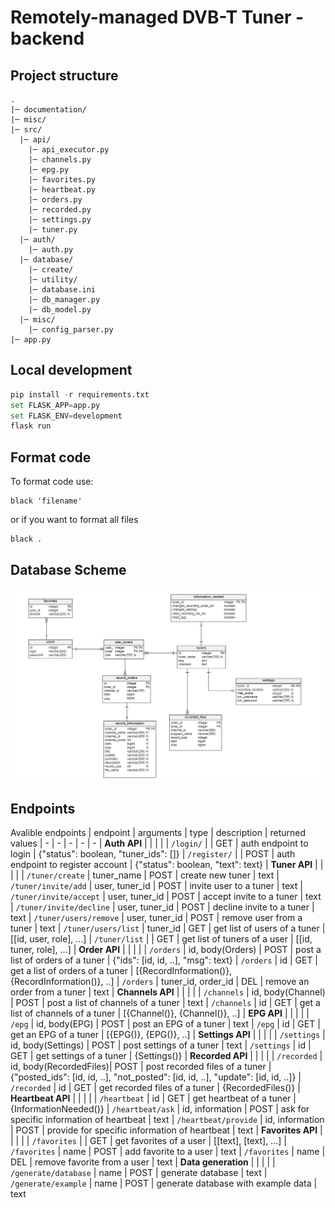 # Remotely-managed DVB-T Tuner - backend 

## Project structure
```
.
|─ documentation/
|─ misc/
|─ src/
  |─ api/       
    |─ api_executor.py      
    |─ channels.py
    |─ epg.py
    |─ favorites.py
    |─ heartbeat.py
    |─ orders.py
    |─ recorded.py
    |─ settings.py
    |─ tuner.py
  |─ auth/                 
    |─ auth.py
  |─ database/
    |─ create/
    |─ utility/
    |─ database.ini
    |─ db_manager.py
    |─ db_model.py
  |─ misc/
    |─ config_parser.py
|─ app.py
```

## Local development
```python
pip install -r requirements.txt
set FLASK_APP=app.py
set FLASK_ENV=development
flask run
```

## Format code
To format code use:
```
black 'filename'
```
or if you want to format all files
```
black .
```

## Database Scheme
![db-scheme](documentation/dbscheme.png)



## Endpoints

Avalible endpoints
| endpoint                |  arguments             | type  | description                                       | returned values
| -                       | -                      | -     | -                                                 |  - 
| **Auth API**            |                        |       |                                                   |
| `/login/`               |                        | GET   | auth endpoint to login                            | {"status": boolean, "tuner_ids": []}
| `/register/`            |                        | POST  | auth endpoint to register account                 | {"status": boolean, "text": text}
| **Tuner API**           |                        |       |                                                   |
| `/tuner/create`         | tuner_name             | POST  | create new tuner                                  | text
| `/tuner/invite/add`     | user, tuner_id         | POST  | invite user to a tuner                            | text
| `/tuner/invite/accept`  | user, tuner_id         | POST  | accept invite to a tuner                          | text
| `/tuner/invite/decline` | user, tuner_id         | POST  | decline invite to a tuner                         | text
| `/tuner/users/remove`   | user, tuner_id         | POST  | remove user from a tuner                          | text
| `/tuner/users/list`     | tuner_id               | GET   | get list of users of a tuner                      | [[id, user, role], ...]
| `/tuner/list`           |                        | GET   | get list of tuners of a user                      | [[id, tuner, role], ...] 
| **Order API**           |                        |       |                                                   |
| `/orders`               | id, body(Orders)       | POST  | post a list of orders of a tuner                  | {"ids": [id, id, ..], "msg": text}
| `/orders`               | id                     | GET   | get a list of orders of a tuner                   | [{RecordInformation()}, {RecordInformation()}, ..]
| `/orders`               | tuner_id, order_id     | DEL   | remove an order from a tuner                      | text
| **Channels API**        |                        |       |                                                   |
| `/channels`             | id, body(Channel)      | POST  | post a list of channels of a tuner                | text
| `/channels`             | id                     | GET   | get a list of channels of a tuner                 | [{Channel()}, {Channel()}, ..]
| **EPG API**             |                        |       |                                                   |
| `/epg`                  | id, body(EPG)          | POST  | post an EPG of a tuner                            | text
| `/epg`                  | id                     | GET   | get an EPG of a tuner                             | [{EPG()}, {EPG()}, ..]
| **Settings API**        |                        |       |                                                   |
| `/settings`             | id, body(Settings)     | POST  | post settings of a tuner                          | text
| `/settings`             | id                     | GET   | get settings of a tuner                           | {Settings()}
| **Recorded API**        |                        |       |                                                   |
| `/recorded`             | id, body(RecordedFiles)| POST  | post recorded files of a tuner                    | {"posted_ids": [id, id, ..], "not_posted": [id, id, ..], "update": [id, id, ..]}
| `/recorded`             | id                     | GET   | get recorded files of a tuner                     | {RecordedFiles()}
| **Heartbeat API**       |                        |       |                                                   |
| `/heartbeat`            | id                     | GET   | get heartbeat of a tuner                          | {InformationNeeded()}
| `/heartbeat/ask`        | id, information        | POST  | ask for specific information of heartbeat         | text
| `/heartbeat/provide`    | id, information        | POST  | provide for specific information of heartbeat     | text
| **Favorites API**       |                        |       |                                                   |
| `/favorites`            |                        | GET   | get favorites of a user                           | [[text], [text], ...]
| `/favorites`            | name                   | POST  | add favorite to a user                            | text
| `/favorites`            | name                   | DEL   | remove favorite from a user                       | text
| **Data generation**     |                        |       |                                                   |
| `/generate/database`    | name                   | POST  | generate database                                 | text
| `/generate/example`     | name                   | POST  | generate database with example data               | text
